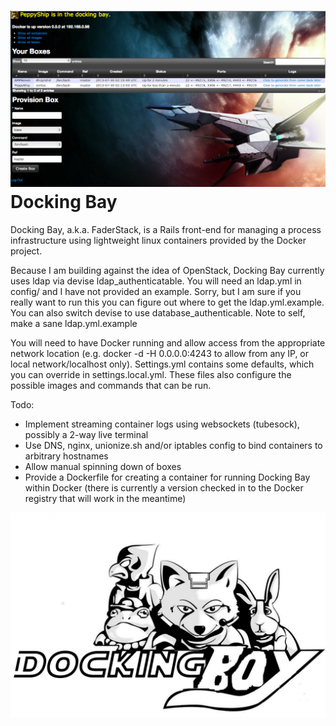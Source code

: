 ![Screenshot](screenshot.png "screenshot")
Docking Bay
===========

Docking Bay, a.k.a. FaderStack, is a Rails front-end for managing a process infrastructure using lightweight linux containers provided by the Docker project. 

Because I am building against the idea of OpenStack, Docking Bay currently uses ldap via devise ldap_authenticatable. You will need an ldap.yml in config/ and I have not provided an example. Sorry, but I am sure if you really want to run this you can figure out where to get the ldap.yml.example. You can also switch devise to use database_authenticable. Note to self, make a sane ldap.yml.example 

You will need to have Docker running and allow access from the appropriate network location (e.g. docker -d -H 0.0.0.0:4243 to allow from any IP, or local network/localhost only). Settings.yml contains some defaults, which you can override in settings.local.yml. These files also configure the possible images and commands that can be run.

Todo:
- Implement streaming container logs using websockets (tubesock), possibly a 2-way live terminal
- Use DNS, nginx, unionize.sh and/or iptables config to bind containers to arbitrary hostnames
- Allow manual spinning down of boxes
- Provide a Dockerfile for creating a container for running Docking Bay within Docker (there is currently a version checked in to the Docker registry that will work in the meantime)

![Logo](app/assets/images/starfox_logo.png "logo")
